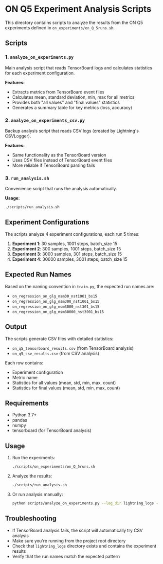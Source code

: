 # ON Q5 Experiment Analysis Scripts

This directory contains scripts to analyze the results from the ON Q5 experiments defined in `on_experiments/on_Q_5runs.sh`.

## Scripts

### 1. `analyze_on_experiments.py`
Main analysis script that reads TensorBoard logs and calculates statistics for each experiment configuration.

**Features:**
- Extracts metrics from TensorBoard event files
- Calculates mean, standard deviation, min, max for all metrics
- Provides both "all values" and "final values" statistics
- Generates a summary table for key metrics (loss, accuracy)

### 2. `analyze_on_experiments_csv.py`
Backup analysis script that reads CSV logs (created by Lightning's CSVLogger).

**Features:**
- Same functionality as the TensorBoard version
- Uses CSV files instead of TensorBoard event files
- More reliable if TensorBoard parsing fails

### 3. `run_analysis.sh`
Convenience script that runs the analysis automatically.

**Usage:**
```bash
./scripts/run_analysis.sh
```

## Experiment Configurations

The scripts analyze 4 experiment configurations, each run 5 times:

1. **Experiment 1**: 30 samples, 1001 steps, batch_size 15
2. **Experiment 2**: 300 samples, 1001 steps, batch_size 15  
3. **Experiment 3**: 3000 samples, 301 steps, batch_size 15
4. **Experiment 4**: 30000 samples, 3001 steps, batch_size 15

## Expected Run Names

Based on the naming convention in `train.py`, the expected run names are:
- `on_regression_on_glg_nsm30_nst1001_bs15`
- `on_regression_on_glg_nsm300_nst1001_bs15`
- `on_regression_on_glg_nsm3000_nst301_bs15`
- `on_regression_on_glg_nsm30000_nst3001_bs15`

## Output

The scripts generate CSV files with detailed statistics:
- `on_q5_tensorboard_results.csv` (from TensorBoard analysis)
- `on_q5_csv_results.csv` (from CSV analysis)

Each row contains:
- Experiment configuration
- Metric name
- Statistics for all values (mean, std, min, max, count)
- Statistics for final values (mean, std, min, max, count)

## Requirements

- Python 3.7+
- pandas
- numpy
- tensorboard (for TensorBoard analysis)

## Usage

1. Run the experiments:
   ```bash
   ./scripts/on_experiments/on_Q_5runs.sh
   ```

2. Analyze the results:
   ```bash
   ./scripts/run_analysis.sh
   ```

3. Or run analysis manually:
   ```bash
   python scripts/analyze_on_experiments.py --log_dir lightning_logs --output results.csv
   ```

## Troubleshooting

- If TensorBoard analysis fails, the script will automatically try CSV analysis
- Make sure you're running from the project root directory
- Check that `lightning_logs` directory exists and contains the experiment results
- Verify that the run names match the expected pattern
